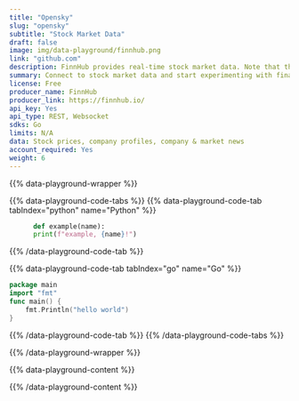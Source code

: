 ```yaml
---
title: "Opensky"
slug: "opensky"
subtitle: "Stock Market Data" 
draft: false
image: img/data-playground/finnhub.png
link: "github.com"
description: FinnHub provides real-time stock market data. Note that the stock market is closed during certain times of days and days of the week.
summary: Connect to stock market data and start experimenting with financial models and apps.
license: Free
producer_name: FinnHub
producer_link: https://finnhub.io/
api_key: Yes
api_type: REST, Websocket
sdks: Go
limits: N/A
data: Stock prices, company profiles, company & market news
account_required: Yes
weight: 6
---
```


{{% data-playground-wrapper %}}

{{% data-playground-code-tabs %}}
{{% data-playground-code-tab tabIndex="python" name="Python"  %}}

```python
      def example(name):
      print(f"example, {name}!")
```

{{% /data-playground-code-tab %}}

{{% data-playground-code-tab tabIndex="go" name="Go"  %}}

```go 
package main
import "fmt"
func main() {
    fmt.Println("hello world")
}
```

{{% /data-playground-code-tab %}}
{{% /data-playground-code-tabs %}}

{{% /data-playground-wrapper %}}

{{% data-playground-content %}}

<!-- Add content for data playground here, including a table for data products if available -->

{{% /data-playground-content %}}

